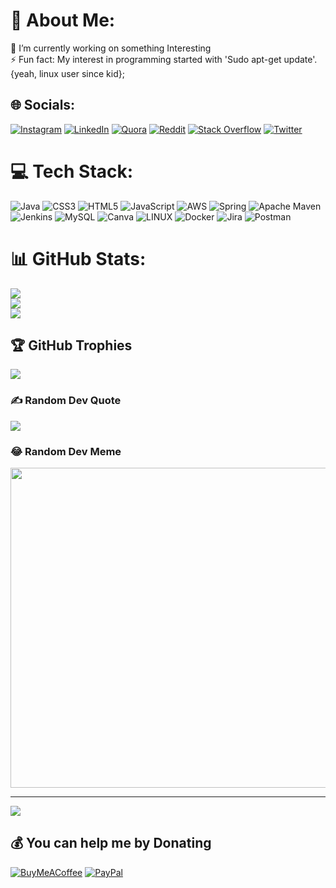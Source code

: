 # 💫 About Me:
🔭 I’m currently working on something Interesting<br>⚡ Fun fact: My interest in programming started with 'Sudo apt-get update'.<br>{yeah, linux user since kid};


## 🌐 Socials:
[![Instagram](https://img.shields.io/badge/Instagram-%23E4405F.svg?logo=Instagram&logoColor=white)](https://instagram.com/mozorojo) [![LinkedIn](https://img.shields.io/badge/LinkedIn-%230077B5.svg?logo=linkedin&logoColor=white)](https://linkedin.com/in/fullstackdevo) [![Quora](https://img.shields.io/badge/Quora-%23B92B27.svg?logo=Quora&logoColor=white)](https://quora.com/profile/Lucky-Ravula) [![Reddit](https://img.shields.io/badge/Reddit-%23FF4500.svg?logo=Reddit&logoColor=white)](https://reddit.com/user/mozorojo) [![Stack Overflow](https://img.shields.io/badge/-Stackoverflow-FE7A16?logo=stack-overflow&logoColor=white)](https://stackoverflow.com/users/mozorojo) [![Twitter](https://img.shields.io/badge/Twitter-%231DA1F2.svg?logo=Twitter&logoColor=white)](https://twitter.com/Luckyr07) 

# 💻 Tech Stack:
![Java](https://img.shields.io/badge/java-%23ED8B00.svg?style=flat&logo=java&logoColor=white) ![CSS3](https://img.shields.io/badge/css3-%231572B6.svg?style=flat&logo=css3&logoColor=white) ![HTML5](https://img.shields.io/badge/html5-%23E34F26.svg?style=flat&logo=html5&logoColor=white) ![JavaScript](https://img.shields.io/badge/javascript-%23323330.svg?style=flat&logo=javascript&logoColor=%23F7DF1E)  ![AWS](https://img.shields.io/badge/AWS-%23FF9900.svg?style=flat&logo=amazon-aws&logoColor=white)  ![Spring](https://img.shields.io/badge/spring-%236DB33F.svg?style=flat&logo=spring&logoColor=white) ![Apache Maven](https://img.shields.io/badge/Apache%20Maven-C71A36?style=flat&logo=Apache%20Maven&logoColor=white) ![Jenkins](https://img.shields.io/badge/jenkins-%232C5263.svg?style=flat&logo=jenkins&logoColor=white)  ![MySQL](https://img.shields.io/badge/mysql-%2300f.svg?style=flat&logo=mysql&logoColor=white) ![Canva](https://img.shields.io/badge/Canva-%2300C4CC.svg?style=flat&logo=Canva&logoColor=white) 	 ![LINUX](https://img.shields.io/badge/Linux-FCC624?style=flat&logo=linux&logoColor=black) ![Docker](https://img.shields.io/badge/docker-%230db7ed.svg?style=flat&logo=docker&logoColor=white) ![Jira](https://img.shields.io/badge/jira-%230A0FFF.svg?style=flat&logo=jira&logoColor=white) ![Postman](https://img.shields.io/badge/Postman-FF6C37?style=flat&logo=postman&logoColor=white)
# 📊 GitHub Stats:
![](https://github-readme-stats.vercel.app/api?username=mozorojo&theme=swift&hide_border=false&include_all_commits=false&count_private=false)<br/>
![](https://github-readme-streak-stats.herokuapp.com/?user=mozorojo&theme=swift&hide_border=false)<br/>
![](https://github-readme-stats.vercel.app/api/top-langs/?username=mozorojo&theme=swift&hide_border=false&include_all_commits=false&count_private=false&layout=compact)

## 🏆 GitHub Trophies
![](https://github-profile-trophy.vercel.app/?username=mozorojo&theme=buddhism&no-frame=false&no-bg=true&margin-w=4)

### ✍️ Random Dev Quote
![](https://quotes-github-readme.vercel.app/api?type=horizontal&theme=dark)

### 😂 Random Dev Meme
<img src="https://random-memer.herokuapp.com/" width="512px"/>

---
[![](https://visitcount.itsvg.in/api?id=mozorojo&icon=0&color=0)](https://visitcount.itsvg.in)

  ## 💰 You can help me by Donating
  [![BuyMeACoffee](https://img.shields.io/badge/Buy%20Me%20a%20Coffee-ffdd00?style=for-the-badge&logo=buy-me-a-coffee&logoColor=black)](https://buymeacoffee.com/mozorojo) [![PayPal](https://img.shields.io/badge/PayPal-00457C?style=for-the-badge&logo=paypal&logoColor=white)](https://paypal.me/mozorojo) 

  
<!-- Proudly created with GPRM ( https://gprm.itsvg.in ) -->
